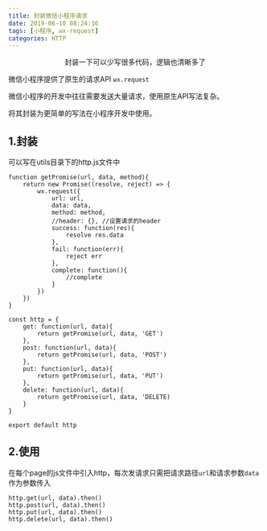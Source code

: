 ```yaml
---
title: 封装微信小程序请求
date: 2019-06-10 08:24:16
tags: [小程序, wx-request]
categories: HTTP
---
```

<center>封装一下可以少写很多代码，逻辑也清晰多了</center>
<!-- more -->

微信小程序提供了原生的请求API `wx.request` 

微信小程序的开发中往往需要发送大量请求，使用原生API写法复杂。

将其封装为更简单的写法在小程序开发中使用。

## 1.封装

可以写在utils目录下的http.js文件中 

```
function getPromise(url, data, method){
    return new Promise((resolve, reject) => {
        wx.request({
            url: url,
            data: data,
            method: method,
            //header: {}, //设置请求的header
            success: function(res){
                resolve res.data
            },
            fail: function(err){
                reject err
            },
            complete: function(){
                //complete
            }
        })
    })
}

const http = {
    get: function(url, data){
        return getPromise(url, data, 'GET')
    },
    post: function(url, data){
        return getPromise(url, data, 'POST')
    },
    put: function(url, data){
        return getPromise(url, data, 'PUT')
    },
    delete: function(url, data){
        return getPromise(url, data, 'DELETE)
    }
}

export default http
```

## 2.使用

在每个page的js文件中引入http，每次发请求只需把请求路径`url`和请求参数`data`作为参数传入

```
http.get(url, data).then()
http.post(url, data).then()
http.put(url, data).then()
http.delete(url, data).then()
```